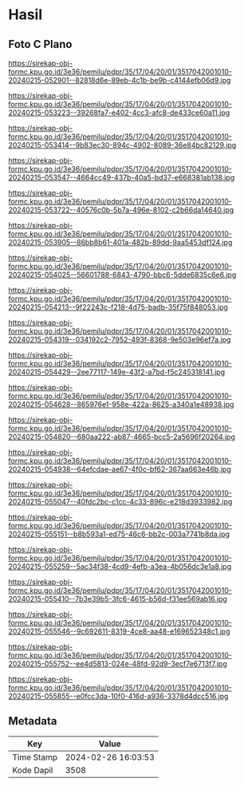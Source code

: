# Hasil

## Foto C Plano

https://sirekap-obj-formc.kpu.go.id/3e36/pemilu/pdpr/35/17/04/20/01/3517042001010-20240215-052901--82818d6e-89eb-4c1b-be9b-c4144efb06d9.jpg

https://sirekap-obj-formc.kpu.go.id/3e36/pemilu/pdpr/35/17/04/20/01/3517042001010-20240215-053223--39268fa7-e402-4cc3-afc8-de433ce60a11.jpg

https://sirekap-obj-formc.kpu.go.id/3e36/pemilu/pdpr/35/17/04/20/01/3517042001010-20240215-053414--9b83ec30-894c-4902-8089-36e84bc82129.jpg

https://sirekap-obj-formc.kpu.go.id/3e36/pemilu/pdpr/35/17/04/20/01/3517042001010-20240215-053547--4664cc49-437b-40a5-bd37-e668381ab138.jpg

https://sirekap-obj-formc.kpu.go.id/3e36/pemilu/pdpr/35/17/04/20/01/3517042001010-20240215-053722--40576c0b-5b7a-496e-8102-c2b66da14640.jpg

https://sirekap-obj-formc.kpu.go.id/3e36/pemilu/pdpr/35/17/04/20/01/3517042001010-20240215-053905--86bb8b61-401a-482b-89dd-9aa5453df124.jpg

https://sirekap-obj-formc.kpu.go.id/3e36/pemilu/pdpr/35/17/04/20/01/3517042001010-20240215-054025--56601788-6843-4790-bbc6-5dde6835c6e6.jpg

https://sirekap-obj-formc.kpu.go.id/3e36/pemilu/pdpr/35/17/04/20/01/3517042001010-20240215-054213--9f22243c-f218-4d75-badb-35f75f848053.jpg

https://sirekap-obj-formc.kpu.go.id/3e36/pemilu/pdpr/35/17/04/20/01/3517042001010-20240215-054319--034192c2-7952-493f-8368-9e503e96ef7a.jpg

https://sirekap-obj-formc.kpu.go.id/3e36/pemilu/pdpr/35/17/04/20/01/3517042001010-20240215-054429--2ee77117-149e-43f2-a7bd-f5c245318141.jpg

https://sirekap-obj-formc.kpu.go.id/3e36/pemilu/pdpr/35/17/04/20/01/3517042001010-20240215-054628--865976e1-958e-422a-8625-a340a1e48938.jpg

https://sirekap-obj-formc.kpu.go.id/3e36/pemilu/pdpr/35/17/04/20/01/3517042001010-20240215-054820--680aa222-ab87-4665-bcc5-2a5696f20264.jpg

https://sirekap-obj-formc.kpu.go.id/3e36/pemilu/pdpr/35/17/04/20/01/3517042001010-20240215-054938--64efcdae-ae67-4f0c-bf62-367aa663e46b.jpg

https://sirekap-obj-formc.kpu.go.id/3e36/pemilu/pdpr/35/17/04/20/01/3517042001010-20240215-055047--40fdc2bc-c1cc-4c33-896c-e218d3933982.jpg

https://sirekap-obj-formc.kpu.go.id/3e36/pemilu/pdpr/35/17/04/20/01/3517042001010-20240215-055151--b8b593a1-ed75-46c6-bb2c-003a7741b8da.jpg

https://sirekap-obj-formc.kpu.go.id/3e36/pemilu/pdpr/35/17/04/20/01/3517042001010-20240215-055259--5ac34f38-4cd9-4efb-a3ea-4b056dc3e1a8.jpg

https://sirekap-obj-formc.kpu.go.id/3e36/pemilu/pdpr/35/17/04/20/01/3517042001010-20240215-055410--7b3e39b5-3fc6-4615-b56d-f31ee569ab16.jpg

https://sirekap-obj-formc.kpu.go.id/3e36/pemilu/pdpr/35/17/04/20/01/3517042001010-20240215-055546--9c692611-8319-4ce8-aa48-e169652348c1.jpg

https://sirekap-obj-formc.kpu.go.id/3e36/pemilu/pdpr/35/17/04/20/01/3517042001010-20240215-055752--ee4d5813-024e-48fd-92d9-3ecf7e6713f7.jpg

https://sirekap-obj-formc.kpu.go.id/3e36/pemilu/pdpr/35/17/04/20/01/3517042001010-20240215-055855--e0fcc3da-10f0-416d-a936-3378d4dcc516.jpg


## Metadata

| Key        | Value               |
| ---------- | ------------------- |
| Time Stamp | 2024-02-26 16:03:53 |
| Kode Dapil | 3508                |



